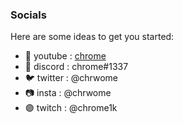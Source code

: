 ### Socials



Here are some ideas to get you started:

- 🔴 youtube : [chrome](https://www.youtube.com/channel/UCV5LtpksdP7IhjjfbEDnojg?view_as=subscriber)
- 🔮 discord : chrome#1337
- 🐦 twitter : @chrwome
- 📷 insta : @chrwome
- 🟣 twitch : @chrome1k
